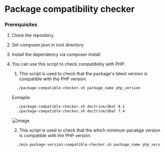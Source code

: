 # Package compatibility checker

### Prerequisites
1. Clone the repository
   
2. Set composer.json in root directory

2. Install the dependency via composer install

3. You can use this script to check compatibility with PHP.

   1. This script is used to check that the package's latest version is compatible with the PHP version.
   ```sh
     ./package-compatible-checker.sh package_name php_version
   ```

   Exmaple:      
   ```sh
     ./package-compatible-checker.sh doctrine/dbal 8.2
     ./package-compatible-checker.sh doctrine/dbal 7.4
   ```

   ![image](https://github.com/jay-biztech/package-compatible-checker/assets/74171859/7b56b59e-87e4-4ab3-9b0b-4a3eb096c1c1)


   2. This script is used to check that the which minimum pacakge version is compatible with the PHP version.
   ```sh
     ./min-package-version-compatible-checker.sh package_name php_version
   ```

   
